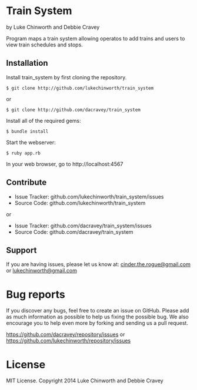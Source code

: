 Train System
========

by Luke Chinworth and Debbie Cravey

Program maps a train system allowing operatos to add trains and users to view train schedules and stops.

Installation
------------

Install train_system by first cloning the repository.  
```
$ git clone http://github.com/lukechinworth/train_system
```
or
```
$ git clone http://github.com/dacravey/train_system
```

Install all of the required gems:
```
$ bundle install
```

Start the webserver:
```
$ ruby app.rb
```

In your web browser, go to http://localhost:4567

Contribute
----------

- Issue Tracker: github.com/lukechinworth/train_system/issues
- Source Code: github.com/lukechinworth/train_system

or

- Issue Tracker: github.com/dacravey/train_system/issues
- Source Code: github.com/dacravey/train_system

Support
-------

If you are having issues, please let us know at: cinder.the.rogue@gmail.com or lukechinworth@gmail.com

Bug reports
===========

If you discover any bugs, feel free to create an issue on GitHub. Please add as much information as possible to help us fixing the possible bug. We also encourage you to help even more by forking and sending us a pull request.

https://github.com/dacravey/repository/issues or
https://github.com/lukechinworth/repository/issues

License
=======

MIT License. Copyright 2014 Luke Chinworth and Debbie Cravey
